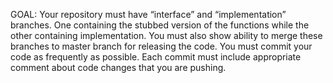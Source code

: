 GOAL:
Your repository must have “interface” and “implementation” branches. One containing
the stubbed version of the functions while the other containing implementation. You
must also show ability to merge these branches to master branch for releasing the code.
You must commit your code as frequently as possible. Each commit must include
appropriate comment about code changes that you are pushing.
